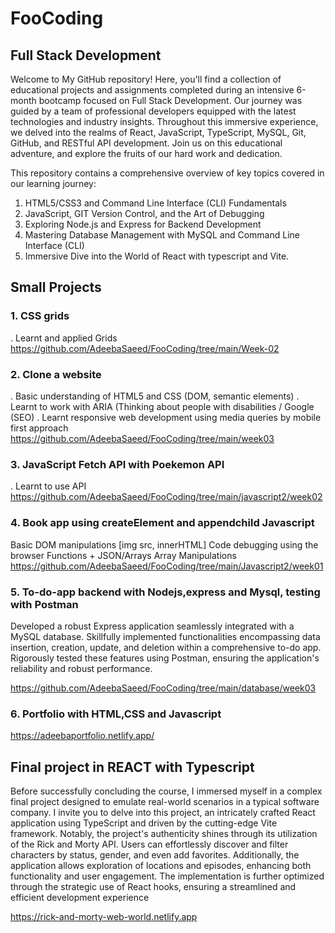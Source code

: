 # FooCoding
## Full Stack Development
Welcome to My GitHub repository! Here, you'll find a collection of educational projects and assignments completed during an intensive 6-month bootcamp focused on Full Stack Development. Our journey was guided by a team of professional developers equipped with the latest technologies and industry insights. Throughout this immersive experience, we delved into the realms of React, JavaScript, TypeScript, MySQL, Git, GitHub, and RESTful API development. Join us on this educational adventure, and explore the fruits of our hard work and dedication.

This repository contains a comprehensive overview of key topics covered in our learning journey:
1. HTML5/CSS3 and Command Line Interface (CLI) Fundamentals
2. JavaScript, GIT Version Control, and the Art of Debugging
3. Exploring Node.js and Express for Backend Development
4. Mastering Database Management with MySQL and Command Line Interface (CLI)
5. Immersive Dive into the World of React with typescript and Vite.

## Small Projects

### 1. CSS grids 
. Learnt and applied Grids 
https://github.com/AdeebaSaeed/FooCoding/tree/main/Week-02

### 2. Clone a website 
. Basic understanding of HTML5 and CSS (DOM, semantic elements)
. Learnt to work with ARIA (Thinking about people with disabilities / Google (SEO)
. Learnt responsive web development using media queries by mobile first approach
https://github.com/AdeebaSaeed/FooCoding/tree/main/week03

### 3. JavaScript Fetch API with Poekemon API
. Learnt to use API 
https://github.com/AdeebaSaeed/FooCoding/tree/main/javascript2/week02

### 4. Book app using createElement and appendchild Javascript
Basic DOM manipulations [img src, innerHTML]
Code debugging using the browser
Functions + JSON/Arrays
Array Manipulations
https://github.com/AdeebaSaeed/FooCoding/tree/main/Javascript2/week01

### 5. To-do-app backend with Nodejs,express and Mysql, testing with Postman
Developed a robust Express application seamlessly integrated with a MySQL database. Skillfully implemented functionalities encompassing data insertion, creation, update, and deletion within a comprehensive to-do app. Rigorously tested these features using Postman, ensuring the application's reliability and robust performance.

https://github.com/AdeebaSaeed/FooCoding/tree/main/database/week03

### 6. Portfolio with HTML,CSS and Javascript 
https://adeebaportfolio.netlify.app/


##    Final project in REACT with Typescript

Before successfully concluding the course, I immersed myself in a complex final project designed to emulate real-world scenarios in a typical software company. I invite you to delve into this project, an intricately crafted React application using TypeScript and driven by the cutting-edge Vite framework. Notably, the project's authenticity shines through its utilization of the Rick and Morty API. Users can effortlessly discover and filter characters by status, gender, and even add favorites. Additionally, the application allows exploration of locations and episodes, enhancing both functionality and user engagement. The implementation is further optimized through the strategic use of React hooks, ensuring a streamlined and efficient development experience

https://rick-and-morty-web-world.netlify.app
